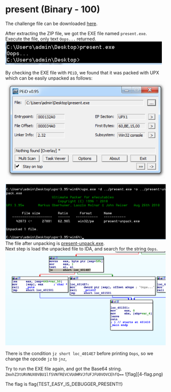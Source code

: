 # present (Binary - 100)
  
The challenge file can be downloaded [here](present.zip).  

After extracting the ZIP file, we got the EXE file named `present.exe`.  
Execute the file, only text `Oops...` returned.  
![oops](1-oops.png)
  
By checking the EXE file with `PEiD`, we found that it was packed with UPX which can be easily unpacked as follows:  
![PDiD](2-peid.png)
  
![unpacked](3-unpacked.png)
The file after unpacking is [present-unpack.exe](present-unpack.exe).  
Next step is load the unpacked file to IDA, and search for the string `Oops`.  
![ida](4-ida.png)
  
There is the condition `jz short loc_4014E7` before printing `Oops`, so we change the opcode `jz` to `jnz`,
  
Try to run the EXE file again, and got the Base64 string.  
`ZmxhZ3tURVNUX0VBU1lfSVNfREVCVUdHRVJfUFJFU0VOVCEhfQ==`
![flag][4-flag.png)

The flag is flag{TEST_EASY_IS_DEBUGGER_PRESENT!!}
